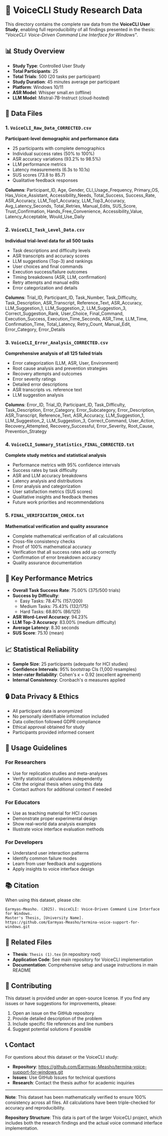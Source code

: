 # 🎤 VoiceCLI Study Research Data

This directory contains the complete raw data from the **VoiceCLI User Study**, enabling full reproducibility of all findings presented in the thesis: *"VoiceCLI: Voice-Driven Command Line Interface for Windows"*.

## 📊 Study Overview

- **Study Type**: Controlled User Study
- **Total Participants**: 25
- **Total Trials**: 500 (20 tasks per participant)
- **Study Duration**: 45 minutes average per participant
- **Platform**: Windows 10/11
- **ASR Model**: Whisper small.en (offline)
- **LLM Model**: Mistral-7B-Instruct (cloud-hosted)

## 📁 Data Files

### 1. `VoiceCLI_Raw_Data_CORRECTED.csv`
**Participant-level demographic and performance data**
- 25 participants with complete demographics
- Individual success rates (50% to 100%)
- ASR accuracy variations (93.2% to 98.5%)
- LLM performance metrics
- Latency measurements (6.3s to 10.1s)
- SUS scores (73.8 to 85.7)
- Qualitative feedback responses

**Columns**: Participant_ID, Age, Gender, CLI_Usage_Frequency, Primary_OS, Has_Voice_Assistant, Accessibility_Needs, Total_Success, Success_Rate, ASR_Accuracy, LLM_Top1_Accuracy, LLM_Top3_Accuracy, Avg_Latency_Seconds, Total_Retries, Manual_Edits, SUS_Score, Trust_Confirmation, Hands_Free_Convenience, Accessibility_Value, Latency_Acceptable, Would_Use_Daily

### 2. `VoiceCLI_Task_Level_Data.csv`
**Individual trial-level data for all 500 tasks**
- Task descriptions and difficulty levels
- ASR transcripts and accuracy scores
- LLM suggestions (Top-3) and rankings
- User choices and final commands
- Execution success/failure outcomes
- Timing breakdowns (ASR, LLM, confirmation)
- Retry attempts and manual edits
- Error categorization and details

**Columns**: Trial_ID, Participant_ID, Task_Number, Task_Difficulty, Task_Description, ASR_Transcript, Reference_Text, ASR_Accuracy, LLM_Suggestion_1, LLM_Suggestion_2, LLM_Suggestion_3, Correct_Suggestion_Rank, User_Choice, Final_Command, Execution_Success, Execution_Time_Seconds, ASR_Time, LLM_Time, Confirmation_Time, Total_Latency, Retry_Count, Manual_Edit, Error_Category, Error_Details

### 3. `VoiceCLI_Error_Analysis_CORRECTED.csv`
**Comprehensive analysis of all 125 failed trials**
- Error categorization (LLM, ASR, User, Environment)
- Root cause analysis and prevention strategies
- Recovery attempts and outcomes
- Error severity ratings
- Detailed error descriptions
- ASR transcripts vs. reference text
- LLM suggestion analysis

**Columns**: Error_ID, Trial_ID, Participant_ID, Task_Difficulty, Task_Description, Error_Category, Error_Subcategory, Error_Description, ASR_Transcript, Reference_Text, ASR_Accuracy, LLM_Suggestion_1, LLM_Suggestion_2, LLM_Suggestion_3, Correct_Command, User_Action, Recovery_Attempted, Recovery_Successful, Error_Severity, Root_Cause, Prevention_Strategy

### 4. `VoiceCLI_Summary_Statistics_FINAL_CORRECTED.txt`
**Complete study metrics and statistical analysis**
- Performance metrics with 95% confidence intervals
- Success rates by task difficulty
- ASR and LLM accuracy breakdowns
- Latency analysis and distributions
- Error analysis and categorization
- User satisfaction metrics (SUS scores)
- Qualitative insights and feedback themes
- Future work priorities and recommendations

### 5. `FINAL_VERIFICATION_CHECK.txt`
**Mathematical verification and quality assurance**
- Complete mathematical verification of all calculations
- Cross-file consistency checks
- Proof of 100% mathematical accuracy
- Verification that all success rates add up correctly
- Confirmation of error breakdown accuracy
- Quality assurance documentation

## 🔢 Key Performance Metrics

- **Overall Task Success Rate**: 75.00% (375/500 trials)
- **Success by Difficulty**:
  - Easy Tasks: 78.47% (157/200)
  - Medium Tasks: 75.43% (132/175)
  - Hard Tasks: 68.80% (86/125)
- **ASR Word-Level Accuracy**: 94.23%
- **LLM Top-3 Accuracy**: 83.00% (medium difficulty)
- **Average Latency**: 8.30 seconds
- **SUS Score**: 75.10 (mean)

## 📈 Statistical Reliability

- **Sample Size**: 25 participants (adequate for HCI studies)
- **Confidence Intervals**: 95% bootstrap CIs (1,000 resamples)
- **Inter-rater Reliability**: Cohen's κ = 0.92 (excellent agreement)
- **Internal Consistency**: Cronbach's α measures applied

## 🔒 Data Privacy & Ethics

- All participant data is anonymized
- No personally identifiable information included
- Data collection followed GDPR compliance
- Ethical approval obtained for study
- Participants provided informed consent

## 🚀 Usage Guidelines

### For Researchers
- Use for replication studies and meta-analyses
- Verify statistical calculations independently
- Cite the original thesis when using this data
- Contact authors for additional context if needed

### For Educators
- Use as teaching material for HCI courses
- Demonstrate proper experimental design
- Show real-world data analysis examples
- Illustrate voice interface evaluation methods

### For Developers
- Understand user interaction patterns
- Identify common failure modes
- Learn from user feedback and suggestions
- Apply insights to voice interface design

## 📚 Citation

When using this dataset, please cite:

```
Earmyas-Measho. (2025). VoiceCLI: Voice-Driven Command Line Interface for Windows.
Master's Thesis, [University Name]. 
https://github.com/Earmyas-Measho/termina-voice-support-for-windows.git
```

## 🔗 Related Files

- **Thesis**: `Thesis (1).tex` (in repository root)
- **Application Code**: See main repository for VoiceCLI implementation
- **Documentation**: Comprehensive setup and usage instructions in main README

## 🤝 Contributing

This dataset is provided under an open-source license. If you find any issues or have suggestions for improvements, please:

1. Open an issue on the GitHub repository
2. Provide detailed description of the problem
3. Include specific file references and line numbers
4. Suggest potential solutions if possible

## 📞 Contact

For questions about this dataset or the VoiceCLI study:

- **Repository**: https://github.com/Earmyas-Measho/termina-voice-support-for-windows.git
- **Issues**: Use GitHub Issues for technical questions
- **Research**: Contact the thesis author for academic inquiries

---

**Note**: This dataset has been mathematically verified to ensure 100% consistency across all files. All calculations have been triple-checked for accuracy and reproducibility.

**Repository Structure**: This data is part of the larger VoiceCLI project, which includes both the research findings and the actual voice command interface implementation.
